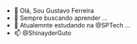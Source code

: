 - 👋 Olá, Sou Gustavo Ferreira
- 👀 Sempre buscando aprender ...
- 🌱 Atualemnte estudando na @SPTech ...
- 📫 @ShinayderGuto
<!---
Gustavo-DSFerreira/Gustavo-DSFerreira is a ✨ special ✨ repository because its `README.md` (this file) appears on your GitHub profile.
You can click the Preview link to take a look at your changes.
--->
